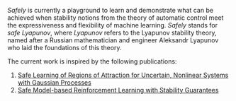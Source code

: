 _Safely_ is currently a playground to learn and demonstrate what can be achieved when stability notions from the theory of automatic control meet the expressiveness and flexibility of machine learning.
_Safely_ stands for _safe Lyapunov_, where _Lyapunov_ refers to the Lyapunov stability theory, named after a Russian mathematician and engineer Aleksandr Lyapunov who laid the foundations of this theory.

The current work is inspired by the following publications:

1. [Safe Learning of Regions of Attraction for Uncertain, Nonlinear Systems with Gaussian Processes](https://doi.org/10.1109/CDC.2016.7798979)
2. [Safe Model-based Reinforcement Learning with Stability Guarantees](https://proceedings.neurips.cc/paper_files/paper/2017/file/766ebcd59621e305170616ba3d3dac32-Paper.pdf)
